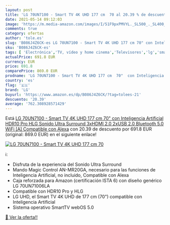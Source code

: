 ```yaml
---
layout: post
title: 'LG 70UN7100 - Smart TV 4K UHD 177 cm  70 al 20.39 % de descuento'
date: 2021-05-14 09:12:03
image: 'https://m.media-amazon.com/images/I/51F9pxPMVYL._SL500_._SL400_.jpg'
comments: true
category: ofertas
author: 'tole.es'
slug: 'B086J4Z6CK-es LG 70UN7100 - Smart TV 4K UHD 177 cm 70" con Inteligencia...'
sku: 'B086J4Z6CK-es'
tags: [ 'Electrónica','TV, vídeo y home cinema','Televisores','lg','smart','tv', ]
actualPrice: 691.8 EUR
currency: EUR
price: 691.8
comparePrice: 869.0 EUR
prodname: 'LG 70UN7100 - Smart TV 4K UHD 177 cm  70"  con Inteligencia Artificial  HDR10 Pro  HLG  Sonido Ultra Surround  3xHDMI 2.0  2xUSB 2.0  Bluetooth 5.0  WiFi [A]  Compatible con Alexa'
country: 'es'
flag: '🇪🇸'
brand: 'LG'
buyurl: 'https://www.amazon.es/dp/B086J4Z6CK/?tag=tolees-21'
descuento: '20.39'
average: '762.308928571429'
---
```


Está [LG 70UN7100 - Smart TV 4K UHD 177 cm  70"  con Inteligencia Artificial  HDR10 Pro  HLG  Sonido Ultra Surround  3xHDMI 2.0  2xUSB 2.0  Bluetooth 5.0  WiFi [A]  Compatible con Alexa](https://www.amazon.es/dp/B086J4Z6CK/?tag=tolees-21) con 20.39 de descuento por 691.8 EUR (original: 869.0 EUR) en el siguiente enlace!

[![LG 70UN7100 - Smart TV 4K UHD 177 cm  70](https://m.media-amazon.com/images/I/51F9pxPMVYL._SL500_._SL400_.jpg)](https://www.amazon.es/dp/B086J4Z6CK/?tag=tolees-21)

ℹ️:

- Disfruta de la experiencia del Sonido Ultra Surround
- Mando Magic Control AN-MR20GA, necesario para las funciones de Inteligencia Artificial, no incluido, Compatible con Alexa
- Caja reforzada para Amazon (certificación ISTA 6) con diseño genérico LG 70UN71006LA
- Compatible con HDR10 Pro y HLG
- LG UHD, el Smart TV 4K UHD de 177 cm (70") compatible con Inteligencia Artificial
- Sistema operativo SmartTV webOS 5.0

[🛒 Ver la oferta!!](https://www.amazon.es/dp/B086J4Z6CK/?tag=tolees-21)
